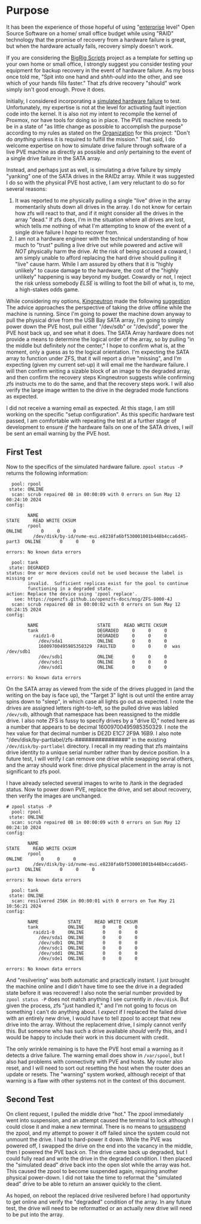 Purpose
======

It has been the experience of those hopeful of using "[enterprise](https://www.ablison.com/what-does-enterprise-level-mean/)
level" Open Source Software on a home/ small office budget while using "RAID" technology that the promise of
recovery from a hardware failure is great, but when the hardware actually fails, recovery simply
doesn't work.

If you are considering the [BigRig Scripts](https://github.com/Romaq/bigrig-scripts/) project as a template
for setting up your own home or small office, I strongly suggest you consider testing your equipment for
backup recovery in the event of hardware failure. As my boss once told me, "Spit into one hand and *shhh-ould*
into the other, and see which of your hands fills faster." That zfs drive recovery "should" work simply isn't
good enough. Prove it does.

Initially, I considered incorporating a [simulated hardware failure](https://stackoverflow.com/questions/1361518/how-can-i-simulate-a-failed-disk-during-testing)
to test. Unfortunately, my expertise is not at the level for activating fault injection code into the kernel.
It is also not my intent to recompile the kernel of Proxmox, nor have tools for doing so in place. The PVE
machine needs to be in a state of "as little change as possible to accomplish the purpose" according to my
rules as stated on the [Organization](https://github.com/Romaq/bigrig-scripts/blob/main/ORGANIZATION.md) for this
project: "Don't do *anything* unless it is required to fulfill the mission." That said, I do welcome expertise
on how to simulate drive failure through software of a live PVE machine as directly as possible and *only*
pertaining to the event of a single drive failure in the SATA array.

Instead, and perhaps just as well, is simulating a drive failure by simply "yanking" one of the SATA drives in
the RAIDz array. While it was suggested I do so with the physical PVE host active, I am very reluctant to do
so for several reasons:
1. It was reported to me physically pulling a single "live" drive in the array momentarily shuts down all drives
   in the array. I do not know for certain how zfs will react to that, and if it might consider all the drives
   in the array "dead." If zfs does, I'm in the situation where all drives are lost, which tells me nothing of
   what I'm attempting to know of the event of a single drive failure I *hope* to recover from.
2. I am not a hardware engineer with the technical understanding of how much to "trust" pulling a live drive
   out while powered and active will *NOT* physically harm the drive. At the risk of being accused a coward, I
   am simply unable to afford replacing the hard drive should pulling it "live" cause harm. While I am assured
   by others that it is "highly unlikely" to cause damage to the hardware, the cost of the "highly unlikely"
   happening is way beyond my budget. Cowardly or not, I reject the risk unless somebody *ELSE* is willing to
   foot the bill of what is, to me, a high-stakes odds game.

While considering my options, [Kingneutron](https://forum.proxmox.com/members/kingneutron.223146/) made the
following [suggestion](https://forum.proxmox.com/threads/zfs-advice.147358/#post-665953) The advice approaches
the perspective of taking the drive offline while the machine is running. Since I'm going to power the machine
down anyway to pull the physical drive from the USB Bay SATA array, I'm going to simply power down the PVE
host, pull either "/dev/sdb" or "/dev/sdd", power the PVE host back up, and see what it does. The SATA Array
hardware does not provide a means to determine the logical order of the array, so by pulling "in the middle
but definitely *not* the center," I hope to confirm what is, at the moment, only a guess as to the logical
orientation. I'm expecting the SATA array to function under ZFS, that it will report a drive "missing", and
I'm expecting (given my current set-up) it will email me the hardware failure. I will then confirm writing
a sizable block of an image to the degraded array, and then confirm the recovery steps Kingneutron suggests
while confirming zfs instructs me to do the same, and that the recovery steps work. I will also verify the
large image written to the drive in the degraded mode functions as expected.

I did not receive a warning email as expected. At this stage, I am still working on the specific "setup
configuration". As this specific hardware test passed, I am comfortable with repeating the test at a further
stage of development to ensure *if* the hardware fails on one of the SATA drives, I *will* be sent an email
warning by the PVE host.

First Test
------
Now to the specifics of the simulated hardware failure. `zpool status -P` returns the following information:
```
  pool: rpool
 state: ONLINE
  scan: scrub repaired 0B in 00:00:09 with 0 errors on Sun May 12 00:24:10 2024
config:

        NAME                                                               STATE     READ WRITE CKSUM
        rpool                                                              ONLINE       0     0     0
          /dev/disk/by-id/nvme-eui.e8238fa6bf530001001b448b4cca6d45-part3  ONLINE       0     0     0

errors: No known data errors

  pool: tank
 state: DEGRADED
status: One or more devices could not be used because the label is missing or
        invalid.  Sufficient replicas exist for the pool to continue
        functioning in a degraded state.
action: Replace the device using 'zpool replace'.
   see: https://openzfs.github.io/openzfs-docs/msg/ZFS-8000-4J
  scan: scrub repaired 0B in 00:00:02 with 0 errors on Sun May 12 00:24:15 2024
config:

        NAME                      STATE     READ WRITE CKSUM
        tank                      DEGRADED     0     0     0
          raidz1-0                DEGRADED     0     0     0
            /dev/sda1             ONLINE       0     0     0
            16009700495985350329  FAULTED      0     0     0  was /dev/sdb1
            /dev/sdb1             ONLINE       0     0     0
            /dev/sdc1             ONLINE       0     0     0
            /dev/sdd1             ONLINE       0     0     0

errors: No known data errors
```
On the SATA array as viewed from the side of the drives plugged in (and the writing on the bay is face up),
the "Target 3" light is out until the entire array spins down to "sleep", in which case all lights go out
as expected. I note the drives are assigned letters right-to-left, so the pulled drive was labled `/dev/sdb`,
although that namespace has been reassigned to the middle drive. I also note ZFS is fussy to specify drives
by a "drive ID," noted here as a number that appears to be decimal 16009700495985350329. I note the hex value
for that decimal number is DE2D E1C7 2F9A 16B9. I also note "/dev/disk/by-partlabel/zfs-################" in
the existing `/dev/disk/by-partlabel` directory. I recall in my reading that zfs maintains drive identity to
a unique serial number rather than by device position. In a future test, I will verify I can remove one drive
while swapping sevral others, and the array should work fine: drive physical placement in the array is not
significant to zfs pool.

I have already selected several images to write to /tank in the degraded status. Now to power down PVE,
replace the drive, and set about recovery, then verify the images are unchanged.
```
# zpool status -P
  pool: rpool
 state: ONLINE
  scan: scrub repaired 0B in 00:00:09 with 0 errors on Sun May 12 00:24:10 2024
config:

        NAME                                                               STATE     READ WRITE CKSUM
        rpool                                                              ONLINE       0     0     0
          /dev/disk/by-id/nvme-eui.e8238fa6bf530001001b448b4cca6d45-part3  ONLINE       0     0     0

errors: No known data errors

  pool: tank
 state: ONLINE
  scan: resilvered 256K in 00:00:01 with 0 errors on Tue May 21 10:56:21 2024
config:

        NAME           STATE     READ WRITE CKSUM
        tank           ONLINE       0     0     0
          raidz1-0     ONLINE       0     0     0
            /dev/sda1  ONLINE       0     0     0
            /dev/sdb1  ONLINE       0     0     0
            /dev/sdc1  ONLINE       0     0     0
            /dev/sdd1  ONLINE       0     0     0
            /dev/sde1  ONLINE       0     0     0

errors: No known data errors
```
And "resilvering" was both automatic and practically instant. I just brought the machine online and I
didn't have time to see the drive in a degraded state before it was recovered! I also note the serial
number provided by `zpool status -P` does not match anything I see currently in `/dev/disk`. But given
the process, zfs "just handled it," and I'm not going to focus on something I can't do anything about.
I *expect* if I replaced the failed drive with an entirely new drive, I would have to tell zpool to
accept that new drive into the array. Without the replacement drive, I simply cannot verify this. But
someone who has such a drive available *should* verify this, and I would be happy to include their work
in this document with credit.

The only wrinkle remaining is to have the PVE host email a warning as it detects a drive failure. The
warning email does show in `/var/spool`, but I also had problems with connectivity with PVE and hosts.
My router also reset, and I will need to sort out resetting the host when the router does an update or
resets. The "warning" system worked, although receipt of that warning is a flaw with other systems not
in the context of this document.

Second Test
-----
On client request, I pulled the middle drive "hot." The zpool immediately went into suspension, and an
attempt caused the terminal to lock although I could close it and make a new terminal. There is no
means to [unsuspend](https://github.com/openzfs/zfs/issues/5242) the zpool, and my attempt to power it
off failed since the system could not unmount the drive. I had to hard-power it down. While the PVE
was powered off, I swapped the drive on the end into the vacancy in the middle, then I powered the PVE
back on. The drive came back up degraded, but I could fully read and write the drive in the degraded
condition. I then placed the "simulated dead" drive back into the open slot while the array was hot.
This caused the zpool to become suspended again, requiring another physical power-down. I did not take
the time to reformat the "simulated dead" drive to be able to return an answer quickly to the client.

As hoped, on reboot the replaced drive resilvered before I had opportunity to get online and verify
the "degraded" condition of the array. In any future test, the drive will need to be reformatted or
an actually new drive will need to be put into the array.
